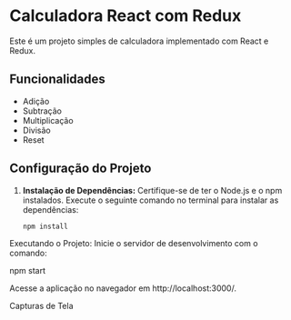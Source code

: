 # Calculadora React com Redux

Este é um projeto simples de calculadora implementado com React e Redux.

## Funcionalidades

- Adição
- Subtração
- Multiplicação
- Divisão
- Reset

## Configuração do Projeto

1. **Instalação de Dependências:**
   Certifique-se de ter o Node.js e o npm instalados. Execute o seguinte comando no terminal para instalar as dependências:

   ```bash
   npm install
Executando o Projeto:
Inicie o servidor de desenvolvimento com o comando:

npm start

Acesse a aplicação no navegador em http://localhost:3000/.

Capturas de Tela
